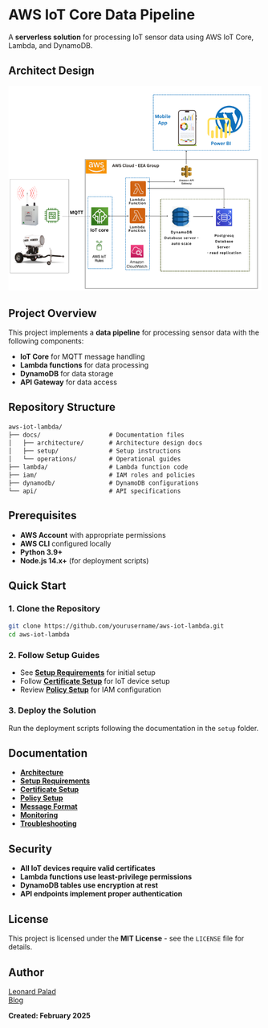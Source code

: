 # AWS IoT Core Data Pipeline

A **serverless solution** for processing IoT sensor data using AWS IoT Core, Lambda, and DynamoDB.



## Architect Design
![Architecture Diagram](docs/Screenshot_3.png)




## Project Overview

This project implements a **data pipeline** for processing sensor data with the following components:

- **IoT Core** for MQTT message handling
- **Lambda functions** for data processing
- **DynamoDB** for data storage
- **API Gateway** for data access



## Repository Structure

```
aws-iot-lambda/
├── docs/                   # Documentation files
│   ├── architecture/       # Architecture design docs
│   ├── setup/              # Setup instructions
│   └── operations/         # Operational guides
├── lambda/                 # Lambda function code
├── iam/                    # IAM roles and policies
├── dynamodb/               # DynamoDB configurations
└── api/                    # API specifications
```



## Prerequisites

- **AWS Account** with appropriate permissions
- **AWS CLI** configured locally
- **Python 3.9+**
- **Node.js 14.x+** (for deployment scripts)



## Quick Start



### 1. Clone the Repository

```bash
git clone https://github.com/yourusername/aws-iot-lambda.git
cd aws-iot-lambda
```



### 2. Follow Setup Guides

- See **[Setup Requirements](./docs/setup/requirements.md)** for initial setup
- Follow **[Certificate Setup](./docs/setup/certificates.md)** for IoT device setup
- Review **[Policy Setup](./docs/setup/policy-setup.md)** for IAM configuration

  

### 3. Deploy the Solution


Run the deployment scripts following the documentation in the `setup` folder.


## Documentation

- **[Architecture](./docs/architecture/iot-core-setup.md)**
- **[Setup Requirements](./docs/setup/requirements.md)**
- **[Certificate Setup](./docs/setup/certificates.md)**
- **[Policy Setup](./docs/setup/policy-setup.md)**
- **[Message Format](./docs/operations/message-format.md)**
- **[Monitoring](./docs/operations/monitoring.md)**
- **[Troubleshooting](./docs/operations/troubleshooting.md)**


## Security

- **All IoT devices require valid certificates**
- **Lambda functions use least-privilege permissions**
- **DynamoDB tables use encryption at rest**
- **API endpoints implement proper authentication**


## License

This project is licensed under the **MIT License** - see the `LICENSE` file for details.



## Author

[Leonard Palad](https://www.linkedin.com/in/leonardspalad/)  
[Blog](https://www.cloudhermit.com.au/)  

**Created: February 2025**
